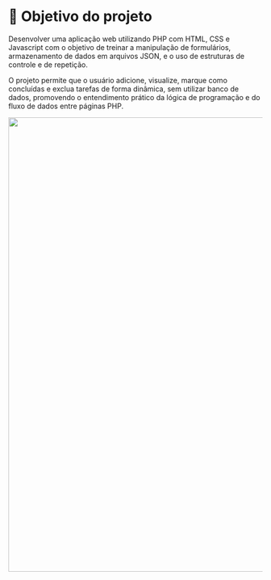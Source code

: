 # 🎯 Objetivo do projeto

Desenvolver uma aplicação web utilizando PHP com HTML, CSS e Javascript com o objetivo de treinar a manipulação de formulários, armazenamento de dados em arquivos JSON, e o uso de estruturas de controle e de repetição.

O projeto permite que o usuário adicione, visualize, marque como concluídas e exclua tarefas de forma dinâmica, sem utilizar banco de dados, promovendo o entendimento prático da lógica de programação e do fluxo de dados entre páginas PHP.


<div align="center">
<img src="https://github.com/user-attachments/assets/6a5c16eb-0b47-4652-88bc-485d7440ca3c" width="900px" />
</div>
